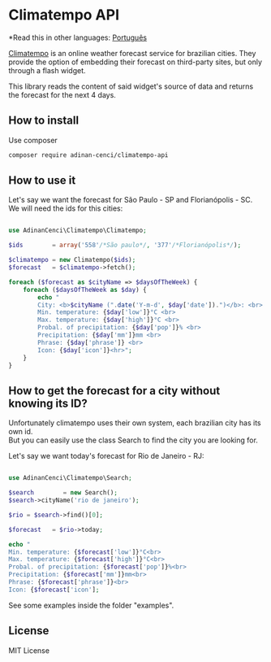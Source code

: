 
# Climatempo API

*Read this in other languages: [Português](README.md)

[Climatempo](http://www.climatempo.com.br) is an online weather forecast service for brazilian cities.
They provide the option of embedding their forecast on third-party sites, but only through a flash widget.

This library reads the content of said widget's source of data and returns the forecast for the next 4 days.

## How to install

Use composer

```bash
composer require adinan-cenci/climatempo-api
```

## How to use it

Let's say we want the forecast for São Paulo - SP and Florianópolis - SC.  
We will need the ids for this cities:

```php

use AdinanCenci\Climatempo\Climatempo;

$ids        = array('558'/*São paulo*/, '377'/*Florianópolis*/);

$climatempo = new Climatempo($ids);
$forecast   = $climatempo->fetch();

foreach ($forecast as $cityName => $daysOfTheWeek) {
    foreach ($daysOfTheWeek as $day) {
        echo "
        City: <b>$cityName (".date('Y-m-d', $day['date']).")</b>: <br>
        Min. temperature: {$day['low']}°C <br>
        Max. temperature: {$day['high']}°C <br>
        Probal. of precipitation: {$day['pop']}% <br>
        Precipitation: {$day['mm']}mm <br>
        Phrase: {$day['phrase']} <br>
        Icon: {$day['icon']}<hr>";
    }
}

```

## How to get the forecast for a city without knowing its ID?

Unfortunately climatempo uses their own system, each brazilian city has its own id.  
But you can easily use the class Search to find the city you are looking for.

Let's say we want today's forecast for Rio de Janeiro - RJ:

```php

use AdinanCenci\Climatempo\Search;

$search        = new Search();
$search->cityName('rio de janeiro');

$rio = $search->find()[0];

$forecast   = $rio->today;

echo "
Min. temperature: {$forecast['low']}°C<br>
Max. temperature: {$forecast['high']}°C<br>
Probal. of precipitation: {$forecast['pop']}%<br>
Precipitation: {$forecast['mm']}mm<br>
Phrase: {$forecast['phrase']}<br>
Icon: {$forecast['icon'];

```

See some examples inside the folder "examples".

## License

MIT License